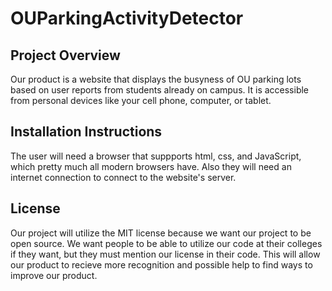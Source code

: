 # OUParkingActivityDetector

## Project Overview
Our product is a website that displays the busyness of OU parking lots based on user reports from students already on campus. It is accessible from personal devices like your cell phone, computer, or tablet.

## Installation Instructions
The user will need a browser that suppports html, css, and JavaScript, which pretty much all modern browsers have. Also they will need an internet connection to connect to the website's server. 


## License 
Our project will utilize the MIT license because we want our project to be open source. We want people to be able to utilize our code at their colleges if they want, but they must mention our license in their code. This will allow our product to recieve more recognition and possible help to find ways to improve our product.

